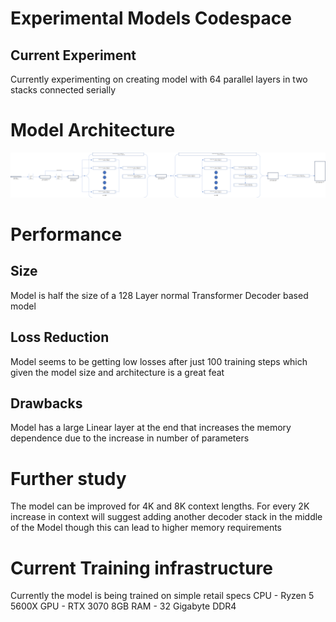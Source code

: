 # Experimental Models Codespace

## Current Experiment
Currently experimenting on creating model with 64 parallel layers in two stacks connected serially

# Model Architecture
![Architecture](/img/Architecture.png)

# Performance

## Size
Model is half the size of a 128 Layer normal Transformer Decoder based model

## Loss Reduction
Model seems to be getting low losses after just 100 training steps which given the model size and architecture is a great feat

## Drawbacks 
Model has a large Linear layer at the end that increases the memory dependence due to the increase in number of parameters

# Further study
The model can be improved for 4K and 8K context lengths. For every 2K increase in context will suggest adding another decoder stack in the middle of the Model though this can lead to higher memory requirements

# Current Training infrastructure
Currently the model is being trained on simple retail specs
CPU - Ryzen 5 5600X
GPU - RTX 3070 8GB
RAM - 32 Gigabyte DDR4

